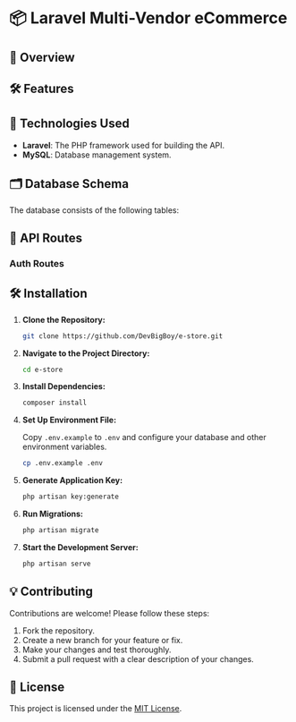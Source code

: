 # 📦 Laravel Multi-Vendor eCommerce

## 🚀 Overview

## 🛠 Features

## 📜 Technologies Used

-   **Laravel**: The PHP framework used for building the API.
-   **MySQL**: Database management system.

## 🗂 Database Schema

The database consists of the following tables:

## 🔗 API Routes

### Auth Routes

## 🛠 Installation

1. **Clone the Repository:**

    ```bash
    git clone https://github.com/DevBigBoy/e-store.git
    ```

2. **Navigate to the Project Directory:**

    ```bash
    cd e-store
    ```

3. **Install Dependencies:**

    ```bash
    composer install
    ```

4. **Set Up Environment File:**

    Copy `.env.example` to `.env` and configure your database and other environment variables.

    ```bash
    cp .env.example .env
    ```

5. **Generate Application Key:**

    ```bash
    php artisan key:generate
    ```

6. **Run Migrations:**

    ```bash
    php artisan migrate
    ```

7. **Start the Development Server:**

    ```bash
    php artisan serve
    ```

## 💡 Contributing

Contributions are welcome! Please follow these steps:

1. Fork the repository.
2. Create a new branch for your feature or fix.
3. Make your changes and test thoroughly.
4. Submit a pull request with a clear description of your changes.

## 📜 License

This project is licensed under the [MIT License](LICENSE).
